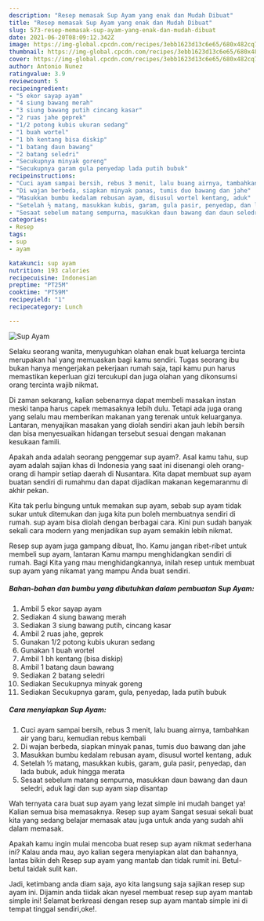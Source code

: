 ```yaml
---
description: "Resep memasak Sup Ayam yang enak dan Mudah Dibuat"
title: "Resep memasak Sup Ayam yang enak dan Mudah Dibuat"
slug: 573-resep-memasak-sup-ayam-yang-enak-dan-mudah-dibuat
date: 2021-06-20T08:09:12.342Z
image: https://img-global.cpcdn.com/recipes/3ebb1623d13c6e65/680x482cq70/sup-ayam-foto-resep-utama.jpg
thumbnail: https://img-global.cpcdn.com/recipes/3ebb1623d13c6e65/680x482cq70/sup-ayam-foto-resep-utama.jpg
cover: https://img-global.cpcdn.com/recipes/3ebb1623d13c6e65/680x482cq70/sup-ayam-foto-resep-utama.jpg
author: Antonio Nunez
ratingvalue: 3.9
reviewcount: 5
recipeingredient:
- "5 ekor sayap ayam"
- "4 siung bawang merah"
- "3 siung bawang putih cincang kasar"
- "2 ruas jahe geprek"
- "1/2 potong kubis ukuran sedang"
- "1 buah wortel"
- "1 bh kentang bisa diskip"
- "1 batang daun bawang"
- "2 batang seledri"
- "Secukupnya minyak goreng"
- "Secukupnya garam gula penyedap lada putih bubuk"
recipeinstructions:
- "Cuci ayam sampai bersih, rebus 3 menit, lalu buang airnya, tambahkan air yang baru, kemudian rebus kembali"
- "Di wajan berbeda, siapkan minyak panas, tumis duo bawang dan jahe"
- "Masukkan bumbu kedalam rebusan ayam, disusul wortel kentang, aduk"
- "Setelah ½ matang, masukkan kubis, garam, gula pasir, penyedap, dan lada bubuk, aduk hingga merata"
- "Sesaat sebelum matang sempurna, masukkan daun bawang dan daun seledri, aduk lagi dan sup ayam siap disantap"
categories:
- Resep
tags:
- sup
- ayam

katakunci: sup ayam 
nutrition: 193 calories
recipecuisine: Indonesian
preptime: "PT25M"
cooktime: "PT59M"
recipeyield: "1"
recipecategory: Lunch

---
```



![Sup Ayam](https://img-global.cpcdn.com/recipes/3ebb1623d13c6e65/680x482cq70/sup-ayam-foto-resep-utama.jpg)

Selaku seorang wanita, menyuguhkan olahan enak buat keluarga tercinta merupakan hal yang memuaskan bagi kamu sendiri. Tugas seorang ibu bukan hanya mengerjakan pekerjaan rumah saja, tapi kamu pun harus memastikan keperluan gizi tercukupi dan juga olahan yang dikonsumsi orang tercinta wajib nikmat.

Di zaman  sekarang, kalian sebenarnya dapat membeli masakan instan meski tanpa harus capek memasaknya lebih dulu. Tetapi ada juga orang yang selalu mau memberikan makanan yang terenak untuk keluarganya. Lantaran, menyajikan masakan yang diolah sendiri akan jauh lebih bersih dan bisa menyesuaikan hidangan tersebut sesuai dengan makanan kesukaan famili. 



Apakah anda adalah seorang penggemar sup ayam?. Asal kamu tahu, sup ayam adalah sajian khas di Indonesia yang saat ini disenangi oleh orang-orang di hampir setiap daerah di Nusantara. Kita dapat membuat sup ayam buatan sendiri di rumahmu dan dapat dijadikan makanan kegemaranmu di akhir pekan.

Kita tak perlu bingung untuk memakan sup ayam, sebab sup ayam tidak sukar untuk ditemukan dan juga kita pun boleh membuatnya sendiri di rumah. sup ayam bisa diolah dengan berbagai cara. Kini pun sudah banyak sekali cara modern yang menjadikan sup ayam semakin lebih nikmat.

Resep sup ayam juga gampang dibuat, lho. Kamu jangan ribet-ribet untuk membeli sup ayam, lantaran Kamu mampu menghidangkan sendiri di rumah. Bagi Kita yang mau menghidangkannya, inilah resep untuk membuat sup ayam yang nikamat yang mampu Anda buat sendiri.

<!--inarticleads1-->

##### Bahan-bahan dan bumbu yang dibutuhkan dalam pembuatan Sup Ayam:

1. Ambil 5 ekor sayap ayam
1. Sediakan 4 siung bawang merah
1. Sediakan 3 siung bawang putih, cincang kasar
1. Ambil 2 ruas jahe, geprek
1. Gunakan 1/2 potong kubis ukuran sedang
1. Gunakan 1 buah wortel
1. Ambil 1 bh kentang (bisa diskip)
1. Ambil 1 batang daun bawang
1. Sediakan 2 batang seledri
1. Sediakan Secukupnya minyak goreng
1. Sediakan Secukupnya garam, gula, penyedap, lada putih bubuk




<!--inarticleads2-->

##### Cara menyiapkan Sup Ayam:

1. Cuci ayam sampai bersih, rebus 3 menit, lalu buang airnya, tambahkan air yang baru, kemudian rebus kembali
1. Di wajan berbeda, siapkan minyak panas, tumis duo bawang dan jahe
1. Masukkan bumbu kedalam rebusan ayam, disusul wortel kentang, aduk
1. Setelah ½ matang, masukkan kubis, garam, gula pasir, penyedap, dan lada bubuk, aduk hingga merata
1. Sesaat sebelum matang sempurna, masukkan daun bawang dan daun seledri, aduk lagi dan sup ayam siap disantap




Wah ternyata cara buat sup ayam yang lezat simple ini mudah banget ya! Kalian semua bisa memasaknya. Resep sup ayam Sangat sesuai sekali buat kita yang sedang belajar memasak atau juga untuk anda yang sudah ahli dalam memasak.

Apakah kamu ingin mulai mencoba buat resep sup ayam nikmat sederhana ini? Kalau anda mau, ayo kalian segera menyiapkan alat dan bahannya, lantas bikin deh Resep sup ayam yang mantab dan tidak rumit ini. Betul-betul taidak sulit kan. 

Jadi, ketimbang anda diam saja, ayo kita langsung saja sajikan resep sup ayam ini. Dijamin anda tiidak akan nyesel membuat resep sup ayam mantab simple ini! Selamat berkreasi dengan resep sup ayam mantab simple ini di tempat tinggal sendiri,oke!.

